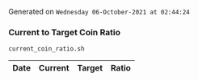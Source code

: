 Generated on `Wednesday 06-October-2021 at 02:44:24`

### Current to Target Coin Ratio
`current_coin_ratio.sh`

Date|Current|Target|Ratio
---|---|---|---
